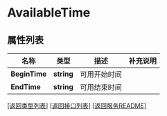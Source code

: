 # AvailableTime

## 属性列表

名称 | 类型 | 描述 | 补充说明
------------ | ------------- | ------------- | -------------
**BeginTime** | **string** | 可用开始时间 | 
**EndTime** | **string** | 可用结束时间 | 

[\[返回类型列表\]](README.md#类型列表)
[\[返回接口列表\]](README.md#接口列表)
[\[返回服务README\]](README.md)


